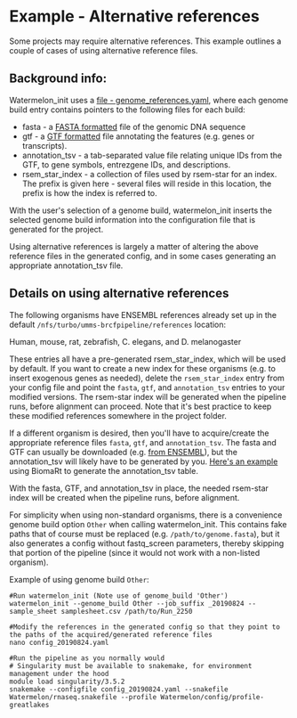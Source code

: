 # Example - Alternative references

Some projects may require alternative references. This example outlines a couple of cases of using alternative reference files.

## Background info:

Watermelon_init uses a [file - genome_references.yaml](config/genome_references.yaml), where each genome build entry contains pointers to the following files for each build:

* fasta - a [FASTA formatted](https://zhanglab.ccmb.med.umich.edu/FASTA/) file of the genomic DNA sequence
* gtf - a [GTF formatted](https://ensembl.org/info/website/upload/gff.html) file annotating the features (e.g. genes or transcripts).
* annotation_tsv - a tab-separated value file relating unique IDs from the GTF, to gene symbols, entrezgene IDs, and descriptions.
* rsem_star_index - a collection of files used by rsem-star for an index. The prefix is given here - several files will reside in this location, the prefix is how the index is referred to.

With the user's selection of a genome build, watermelon_init inserts the selected genome build information into the configuration file that is generated for the project.

Using alternative references is largely a matter of altering the above reference files in the generated config, and in some cases generating an appropriate annotation_tsv file.

## Details on using alternative references

The following organisms have ENSEMBL references already set up in the default `/nfs/turbo/umms-brcfpipeline/references` location:

Human, mouse, rat, zebrafish, C. elegans, and D. melanogaster

These entries all have a pre-generated rsem_star_index, which will be used by default. If you want to create a new index for these organisms (e.g. to insert exogenous genes as needed), delete the `rsem_star_index` entry from your config file and point the `fasta`, `gtf`, and `annotation_tsv` entries to your modified versions. The rsem-star index will be generated when the pipeline runs, before alignment can proceed. Note that it's best practice to keep these modified references somewhere in the project folder.

If a different organism is desired, then you'll have to acquire/create the appropriate reference files `fasta`, `gtf`, and `annotation_tsv`. The fasta and GTF can usually be downloaded (e.g. [from ENSEMBL](https://ensembl.org/info/data/ftp/index.html)), but the annotation_tsv will likely have to be generated by you. [Here's an example](doc/generating_annotation_tsv.md) using BiomaRt to generate the annotation_tsv table.

With the fasta, GTF, and annotation_tsv in place, the needed rsem-star index will be created when the pipeline runs, before alignment.

For simplicity when using non-standard organisms, there is a convenience genome build option `Other` when calling watermelon_init. This contains fake paths that of course must be replaced (e.g. `/path/to/genome.fasta`), but it also generates a config without fastq_screen parameters, thereby skipping that portion of the pipeline (since it would not work with a non-listed organism).

Example of using genome build `Other`:

    #Run watermelon_init (Note use of genome_build 'Other')
    watermelon_init --genome_build Other --job_suffix _20190824 --sample_sheet samplesheet.csv /path/to/Run_2250

    #Modify the references in the generated config so that they point to the paths of the acquired/generated reference files
    nano config_20190824.yaml

    #Run the pipeline as you normally would
    # Singularity must be available to snakemake, for environment management under the hood
    module load singularity/3.5.2
    snakemake --configfile config_20190824.yaml --snakefile Watermelon/rnaseq.snakefile --profile Watermelon/config/profile-greatlakes
